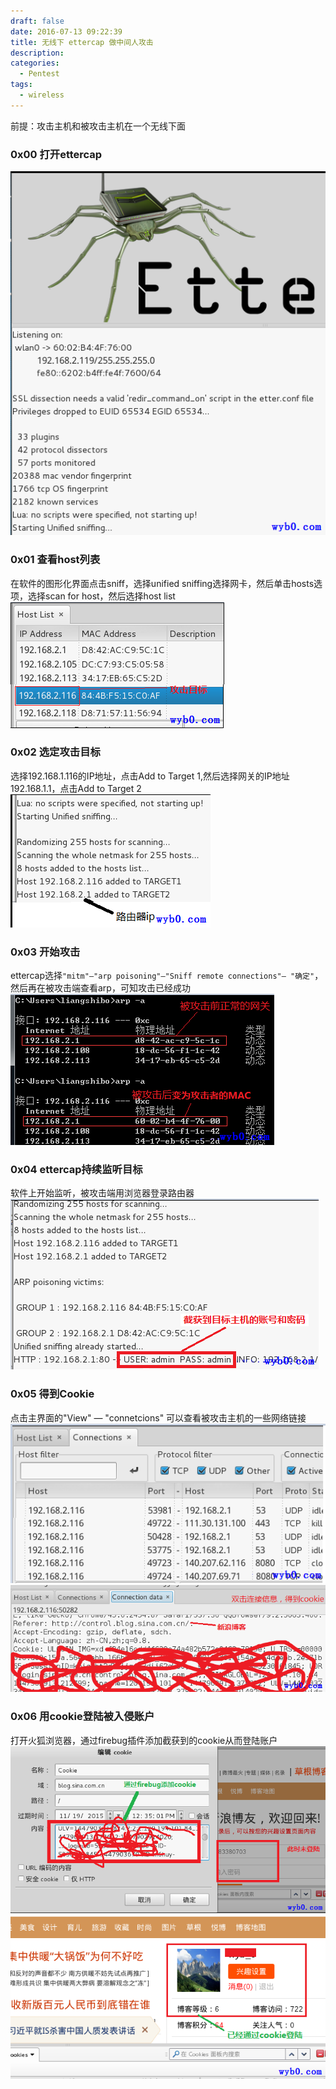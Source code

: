 ```yaml
---
draft: false
date: 2016-07-13 09:22:39
title: 无线下 ettercap 做中间人攻击
description: 
categories:
  - Pentest
tags:
  - wireless
---
```


前提：攻击主机和被攻击主机在一个无线下面

### 0x00 打开ettercap
![无线网络渗透测试打开ettercap](/img/post/wireless_start_ettercap.png)

### 0x01 查看host列表
在软件的图形化界面点击sniff，选择unified sniffing选择网卡，然后单击hosts选项，选择scan for host，然后选择host list
![无线网络渗透测试ettercap查看host列表](/img/post/wireless_ettercap_see_host_list.png)

### 0x02 选定攻击目标
选择192.168.1.116的IP地址，点击Add to Target 1,然后选择网关的IP地址192.168.1.1，点击Add to Target 2
![无线网络渗透测试ettercap添加攻击目标](/img/post/wireless_ettercap_add_target.png)

### 0x03 开始攻击
ettercap选择```"mitm"—"arp poisoning"—"Sniff remote connections"— "确定"```，然后再在被攻击端查看arp，可知攻击已经成功
![无线网络渗透测试ettercap开始攻击](/img/post/wireless_ettercap_attack.png)

### 0x04 ettercap持续监听目标
软件上开始监听，被攻击端用浏览器登录路由器
![无线网络渗透测试ettercap监听到目标用户的账号和密码](/img/post/wireless_ettercap_get_msg.png)

### 0x05 得到Cookie
点击主界面的"View" —  "connetcions" 可以查看被攻击主机的一些网络链接
![无线网络渗透测试ettercap查看目标用户的网络连接信息](/img/post/wireless_ettercap_view_conn_msg.png)
![无线网络渗透测试ettercap目标用户的Cookie](/img/post/wireless_ettercap_get_cookie.png)

### 0x06 用cookie登陆被入侵账户
打开火狐浏览器，通过firebug插件添加截获到的cookie从而登陆账户
![无线网络渗透测试用firebug添加目标用户的Cookie](/img/post/wireless_firebug_add_cookie.png)
![无线网络渗透测试用目标用户的Cookie成功登陆新浪博客](/img/post/wireless_firebug_sign_success.png)
